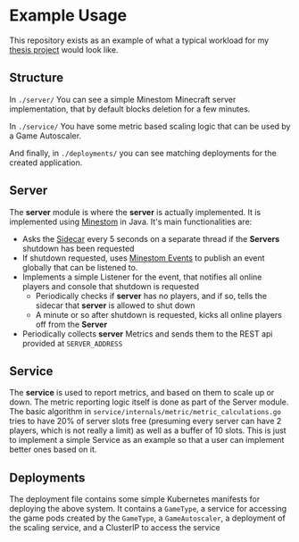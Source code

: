 # Example Usage

This repository exists as an example of what a typical workload for 
my [thesis project](https://github.com/UnfamousThomas/thesis-initial) would look like.

## Structure
In `./server/` You can see a simple Minestom Minecraft server implementation,
that by default blocks deletion for a few minutes.

In `./service/` You have some metric based scaling logic that can be used by a Game Autoscaler.

And finally, in `./deployments/` you can see matching deployments for the created application.

## Server
The **server** module is where the **server** is actually implemented. It is implemented using [Minestom](https://minestom.net/) in Java. It's main functionalities are:
- Asks the [Sidecar](https://unfamousthomas.github.io/thesis-initial/sidecar/) every 5 seconds on a separate thread if the **Servers** shutdown has been requested
- If shutdown requested, uses [Minestom Events](https://minestom.net/docs/feature/events) to publish an event globally that can be listened to.
- Implements a simple Listener for the event, that notifies all online players and console that shutdown is requested
  - Periodically checks if **server** has no players, and if so, tells the sidecar that **server** is allowed to shut down
  - A minute or so after shutdown is requested, kicks all online players off from the **Server**
- Periodically collects **server** Metrics and sends them to the REST api provided at `SERVER_ADDRESS`

## Service
The **service** is used to report metrics, and based on them to scale up or down. The metric reporting logic itself is done as part of the Server module.
The basic algorithm in `service/internals/metric/metric_calculations.go` tries to have 20% of server slots free (presuming every server can have 2 players, which is not really a limit) as well as a buffer of 10 slots.
This is just to implement a simple Service as an example so that a user can implement better ones based on it.

## Deployments
The deployment file contains some simple Kubernetes manifests for deploying the above system. It contains a `GameType`, a service for accessing the game pods created by the `GameType`, a `GameAutoscaler`, a deployment of the scaling service, and a ClusterIP to access the service